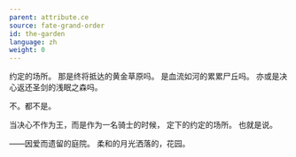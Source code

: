 ```yaml
---
parent: attribute.ce
source: fate-grand-order
id: the-garden
language: zh
weight: 0
---
```


约定的场所。
那是终将抵达的黄金草原吗。
是血流如河的累累尸丘吗。
亦或是决心返还圣剑的浅眠之森吗。

不。都不是。

当决心不作为王，而是作为一名骑士的时候，
定下的约定的场所。
也就是说。

——因爱而遗留的庭院。
柔和的月光洒落的，花园。
